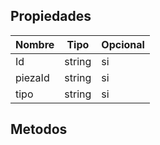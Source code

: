 ## Propiedades
|Nombre|Tipo|Opcional|
|---|---|---|
|Id|string|si|
|piezaId|string|si|
|tipo|string|si|

## Metodos
